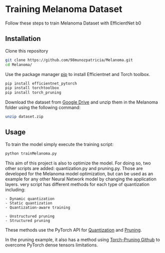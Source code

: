 # Training Melanoma Dataset

Follow these steps to train Melanoma Dataset with EfficientNet b0

## Installation

Clone this repository
````bash
git clone https://github.com/98munozpatricia/Melanoma.git
cd Melanoma/
````
Use the package manager [pip](https://pip.pypa.io/en/stable/) to install Efficientnet and Torch toolbox.

```bash
pip install efficientnet_pytorch
pip install torchtoolbox
pip install torch_pruning
```
Download the dataset from [Google Drive](https://drive.google.com/file/d/1Nwsx8mEotwKCImB1cTJ7fqaOXjLNvmoW/view?usp=sharing) and unzip them in the Melanoma folder using the following command:
```bash
unzip dataset.zip
```

## Usage

To train the model simply execute the training script:
```python
python trainMelanoma.py
```
This aim of this project is also to optimize the model. For doing so, two other scripts are added: quantization.py and pruning.py.
Those are developed for the Melanoma model optimization, but can be used as an example for any other Neural Network model by changing the application layers.
very script has different methods for each type of quantization including:

	- Dynamic quantization
	- Static quantization
	- Quantization-aware training

	- Unstructured pruning
	- Structured pruning

These methods use the PyTorch API for [Quantization](https://pytorch.org/docs/stable/quantization.html) and [Pruning](https://pytorch.org/tutorials/intermediate/pruning_tutorial.html).

In the pruning example, it also has a method using [Torch-Pruning Github](https://github.com/VainF/Torch-Pruning) to overcome PyTorch dense tensors limitations.